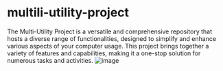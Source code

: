 # multili-utility-project
The Multi-Utility Project is a versatile and comprehensive repository that hosts a diverse range of functionalities, designed to simplify and enhance various aspects of your computer usage. This project brings together a variety of features and capabilities, making it a one-stop solution for numerous tasks and activities.
![image](https://github.com/123shanawaz/multili-utility-project/assets/91983494/6ba92570-41c7-44bc-ba54-a5d8caea7a18)



